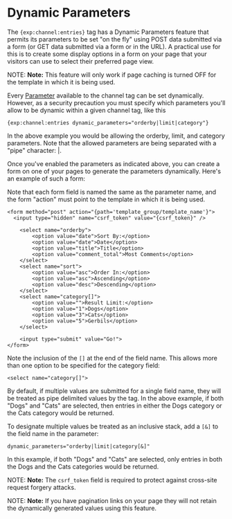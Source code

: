 <!--
    This source file is part of the open source project
    ExpressionEngine User Guide (https://github.com/ExpressionEngine/ExpressionEngine-User-Guide)

    @link      https://expressionengine.com/
    @copyright Copyright (c) 2003-2020, Packet Tide, LLC (https://packettide.com)
    @license   https://expressionengine.com/license Licensed under Apache License, Version 2.0
-->

# Dynamic Parameters

The `{exp:channel:entries}` tag has a Dynamic Parameters feature that permits its parameters to be set "on the fly" using POST data submitted via a form (or GET data submitted via a form or in the URL). A practical use for this is to create some display options in a form on your page that your visitors can use to select their preferred page view.

NOTE: **Note:** This feature will only work if page caching is turned OFF for the template in which it is being used.

Every [Parameter](channels/entries.md#parameters) available to the channel tag can be set dynamically. However, as a security precaution you must specify which parameters you'll allow to be dynamic within a given channel tag, like this

    {exp:channel:entries dynamic_parameters="orderby|limit|category"}

In the above example you would be allowing the orderby, limit, and category parameters. Note that the allowed parameters are being separated with a "pipe" character: |.

Once you've enabled the parameters as indicated above, you can create a form on one of your pages to generate the parameters dynamically. Here's an example of such a form:

Note that each form field is named the same as the parameter name, and the form "action" must point to the template in which it is being used.

    <form method="post" action="{path='template_group/template_name'}">
      <input type="hidden" name="csrf_token" value="{csrf_token}" />

        <select name="orderby">
            <option value="date">Sort By:</option>
            <option value="date">Date</option>
            <option value="title">Title</option>
            <option value="comment_total">Most Comments</option>
        </select>
        <select name="sort">
            <option value="asc">Order In:</option>
            <option value="asc">Ascending</option>
            <option value="desc">Descending</option>
        </select>
        <select name="category[]">
            <option value="">Result Limit:</option>
            <option value="1">Dogs</option>
            <option value="3">Cats</option>
            <option value="5">Gerbils</option>
        </select>

        <input type="submit" value="Go!">
    </form>

Note the inclusion of the `[]` at the end of the field name. This allows more than one option to be specified for the category field:

    <select name="category[]">

By default, if multiple values are submitted for a single field name, they will be treated as pipe delimited values by the tag. In the above example, if both "Dogs" and "Cats" are selected, then entries in either the Dogs category or the Cats category would be returned.

To designate multiple values be treated as an inclusive stack, add a `[&]` to the field name in the parameter:

    dynamic_parameters="orderby|limit|category[&]"

In this example, if both "Dogs" and "Cats" are selected, only entries in both the Dogs and the Cats categories would be returned.

NOTE: **Note:** The `csrf_token` field is required to protect against cross-site request forgery attacks.

NOTE: **Note:** If you have pagination links on your page they will not retain the dynamically generated values using this feature.
